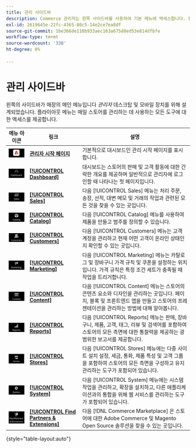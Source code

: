 ```yaml
---
title: 관리 사이드바
description: Commerce 관리자는 왼쪽 사이드바를 사용하여 기본 메뉴에 액세스합니다. 판매자는 스토어를 구성하고 관리하는 데 필요한 모든 관리 도구에 액세스할 수 있습니다.
exl-id: 2619645e-22fc-4365-80c5-14e2ce7ea8df
source-git-commit: 1be366de110b933aec163a675d8ed53e814dfbfe
workflow-type: tm+mt
source-wordcount: '338'
ht-degree: 0%

---
```


# 관리 사이드바

왼쪽의 사이드바가 매장의 메인 메뉴입니다 _관리자_ 데스크탑 및 모바일 장치를 위해 설계되었습니다. 플라이아웃 메뉴는 매일 스토어를 관리하는 데 사용하는 모든 도구에 대한 액세스를 제공합니다.

| 메뉴 아이콘 | 링크 | 설명 |
| --------- | ---- | ----------- |
| ![관리 사이드바 아이콘](./assets/icon-admin-sidebar-logo.png) | **[관리자 시작 페이지](../configuration-reference/advanced/admin.md)** | 기본적으로 대시보드인 관리 시작 페이지를 표시합니다. |
| ![대시보드 메뉴](./assets/icon-admin-sidebar-dashboard.png) | **[[!UICONTROL Dashboard]](admin-dashboard.md)** | 대시보드는 스토어의 판매 및 고객 활동에 대한 간략한 개요를 제공하며 일반적으로 관리자에 로그인할 때 나타나는 첫 페이지입니다. |
| ![판매 메뉴](./assets/icon-admin-sidebar-sales.png) | **[[!UICONTROL Sales]](../stores-purchase/sales-menu.md)** | 다음 [!UICONTROL Sales] 메뉴는 처리 주문, 송장, 선적, 대변 메모 및 거래의 작업과 관련된 모든 것을 찾을 수 있는 곳입니다. |
| ![카탈로그 메뉴](./assets/icon-admin-sidebar-catalog.png) | **[[!UICONTROL Catalog]](../catalog/catalog-menu.md)** | 다음 [!UICONTROL Catalog] 메뉴를 사용하여 제품을 만들고 범주를 정의할 수 있습니다. |
| ![고객 메뉴](./assets/icon-admin-sidebar-customers.png) | **[[!UICONTROL Customers]](../customers/customers-introduction.md)** | 다음 [!UICONTROL Customers] 메뉴는 고객 계정을 관리하고 현재 어떤 고객이 온라인 상태인지 확인할 수 있는 곳입니다. |
| ![마케팅 메뉴](./assets/icon-admin-sidebar-marketing.png) | **[[!UICONTROL Marketing]](../merchandising-promotions/marketing-menu.md)** | 다음 [!UICONTROL Marketing] 메뉴는 카탈로그 및 장바구니 가격 규칙 및 쿠폰을 설정하는 위치입니다. 가격 규칙은 특정 조건 세트가 충족될 때 작업을 트리거합니다. |
| ![콘텐츠 메뉴](./assets/icon-admin-sidebar-content.png) | **[[!UICONTROL Content]](../content-design/content-menu.md)** | 다음 [!UICONTROL Content] 메뉴는 스토어의 콘텐츠 요소와 디자인을 관리하는 곳입니다. 페이지, 블록 및 프론트엔드 앱을 만들고 스토어의 프레젠테이션을 관리하는 방법에 대해 알아봅니다. |
| ![보고서 메뉴](./assets/icon-admin-sidebar-reports.png) | **[[!UICONTROL Reports]](reports-menu.md)** | 다음 [!UICONTROL Reports] 메뉴는 판매, 장바구니, 제품, 고객, 태그, 리뷰 및 검색어를 포함하여 스토어의 모든 측면에 대한 통찰력을 제공하는 광범위한 보고서를 제공합니다. |
| ![스토어 메뉴](./assets/icon-admin-sidebar-stores.png) | **[[!UICONTROL Stores]](../stores-purchase/stores-menu.md)** | 다음 [!UICONTROL Stores] 메뉴에는 다중 사이트 설치 설정, 세금, 통화, 제품 특성 및 고객 그룹을 포함하여 스토어의 모든 측면을 구성하고 유지 관리하는 도구가 포함되어 있습니다. |
| ![시스템 메뉴](./assets/icon-admin-sidebar-system.png) | **[[!UICONTROL System]](../systems/system-menu.md)** | 다음 [!UICONTROL System] 메뉴에는 시스템 작업을 관리하고, 확장을 설치하고, 다른 애플리케이션과의 통합을 위해 웹 서비스를 관리하는 도구가 포함되어 있습니다. |
| ![확장 찾기](./assets/icon-admin-sidebar-extensions.png) | **[[!UICONTROL Find Partners & Extensions]](commerce-marketplace.md)** | 다음 [!DNL Commerce Marketplace] 은 스토어에 대한 Adobe Commerce 및 Magento Open Source 솔루션을 찾을 수 있는 곳입니다. |

{style="table-layout:auto"}
